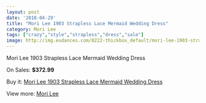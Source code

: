 ```yaml
---
layout: post
date: '2018-04-29'
title: "Mori Lee 1903 Strapless Lace Mermaid Wedding Dress"
category: Mori Lee
tags: ["crazy","style","strapless","dress","sale"]
image: http://img.eudances.com/8222-thickbox_default/mori-lee-1903-strapless-lace-mermaid-wedding-dress.jpg
---
```

Mori Lee 1903 Strapless Lace Mermaid Wedding Dress

On Sales: **$372.99**
<a href="https://www.eudances.com/en/mori-lee/2842-mori-lee-1903-strapless-lace-mermaid-wedding-dress.html"><amp-img layout="responsive" width="600" height="600" src="//img.eudances.com/8222-thickbox_default/mori-lee-1903-strapless-lace-mermaid-wedding-dress.jpg" alt="Mori Lee 1903 Strapless Lace Mermaid Wedding Dress 0" /></a>
<a href="https://www.eudances.com/en/mori-lee/2842-mori-lee-1903-strapless-lace-mermaid-wedding-dress.html"><amp-img layout="responsive" width="600" height="600" src="//img.eudances.com/8227-thickbox_default/mori-lee-1903-strapless-lace-mermaid-wedding-dress.jpg" alt="Mori Lee 1903 Strapless Lace Mermaid Wedding Dress 1" /></a>
<a href="https://www.eudances.com/en/mori-lee/2842-mori-lee-1903-strapless-lace-mermaid-wedding-dress.html"><amp-img layout="responsive" width="600" height="600" src="//img.eudances.com/8226-thickbox_default/mori-lee-1903-strapless-lace-mermaid-wedding-dress.jpg" alt="Mori Lee 1903 Strapless Lace Mermaid Wedding Dress 2" /></a>
<a href="https://www.eudances.com/en/mori-lee/2842-mori-lee-1903-strapless-lace-mermaid-wedding-dress.html"><amp-img layout="responsive" width="600" height="600" src="//img.eudances.com/8225-thickbox_default/mori-lee-1903-strapless-lace-mermaid-wedding-dress.jpg" alt="Mori Lee 1903 Strapless Lace Mermaid Wedding Dress 3" /></a>
<a href="https://www.eudances.com/en/mori-lee/2842-mori-lee-1903-strapless-lace-mermaid-wedding-dress.html"><amp-img layout="responsive" width="600" height="600" src="//img.eudances.com/8224-thickbox_default/mori-lee-1903-strapless-lace-mermaid-wedding-dress.jpg" alt="Mori Lee 1903 Strapless Lace Mermaid Wedding Dress 4" /></a>
<a href="https://www.eudances.com/en/mori-lee/2842-mori-lee-1903-strapless-lace-mermaid-wedding-dress.html"><amp-img layout="responsive" width="600" height="600" src="//img.eudances.com/8223-thickbox_default/mori-lee-1903-strapless-lace-mermaid-wedding-dress.jpg" alt="Mori Lee 1903 Strapless Lace Mermaid Wedding Dress 5" /></a>

Buy it: [Mori Lee 1903 Strapless Lace Mermaid Wedding Dress](https://www.eudances.com/en/mori-lee/2842-mori-lee-1903-strapless-lace-mermaid-wedding-dress.html "Mori Lee 1903 Strapless Lace Mermaid Wedding Dress")

View more: [Mori Lee](https://www.eudances.com/en/9-mori-lee "Mori Lee")